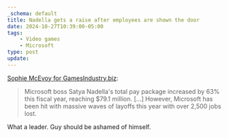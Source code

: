```yaml
---
_schema: default
title: Nadella gets a raise after employees are shown the door
date: 2024-10-27T10:39:00-05:00
tags:
    - Video games
    - Microsoft
type: post
update:
---
```

[Sophie McEvoy for GamesIndustry.biz](https://www.gamesindustry.biz/microsoft-ceo-pay-rises-63-to-79-million):

> Microsoft boss Satya Nadella's total pay package increased by 63% this fiscal year, reaching $79.1 million. \[...\] However, Microsoft has been hit with massive waves of layoffs this year with over 2,500 jobs lost.

What a leader. Guy should be ashamed of himself.